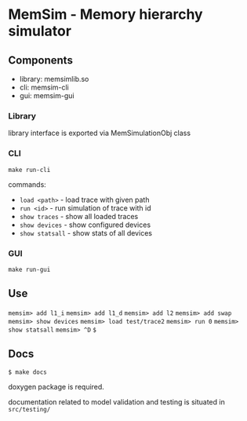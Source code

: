 # MemSim - Memory hierarchy simulator

## Components

- library: memsimlib.so
- cli: memsim-cli
- gui: memsim-gui

### Library

library interface is exported via MemSimulationObj class

### CLI
`make run-cli`

commands:
- `load <path>` - load trace with given path
- `run <id>` - run simulation of trace with id
- `show traces` - show all loaded traces
- `show devices` - show configured devices
- `show statsall` - show stats of all devices

### GUI
`make run-gui`

## Use

`memsim> add l1_i`
`memsim> add l1_d`
`memsim> add l2`
`memsim> add swap`
`memsim> show devices`
`memsim> load test/trace2`
`memsim> run 0`
`memsim> show statsall`
`memsim> ^D`
`$`

## Docs

`$ make docs`

doxygen package is required.

documentation related to model validation and testing is situated in `src/testing/`

